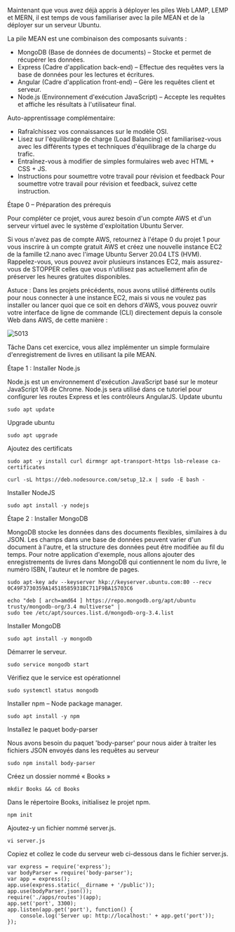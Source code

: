 Maintenant que vous avez déjà appris à déployer les piles Web LAMP, LEMP et MERN, il est temps de vous familiariser avec la pile MEAN et de la déployer sur un serveur Ubuntu.

La pile MEAN est une combinaison des composants suivants :

- MongoDB (Base de données de documents) – Stocke et permet de récupérer les données.
- Express (Cadre d'application back-end) – Effectue des requêtes vers la base de données pour les lectures et écritures.
- Angular (Cadre d'application front-end) – Gère les requêtes client et serveur.
- Node.js (Environnement d'exécution JavaScript) – Accepte les requêtes et affiche les résultats à l'utilisateur final.


Auto-apprentissage complémentaire:
- Rafraîchissez vos connaissances sur le modèle OSI.
- Lisez sur l'équilibrage de charge (Load Balancing) et familiarisez-vous avec les différents types et techniques d'équilibrage de la charge du trafic.
- Entraînez-vous à modifier de simples formulaires web avec HTML + CSS + JS.
- Instructions pour soumettre votre travail pour révision et feedback
Pour soumettre votre travail pour révision et feedback, suivez cette instruction.

Étape 0 – Préparation des prérequis

Pour compléter ce projet, vous aurez besoin d'un compte AWS et d'un serveur virtuel avec le système d'exploitation Ubuntu Server.

Si vous n'avez pas de compte AWS, retournez à l'étape 0 du projet 1 pour vous inscrire à un compte gratuit AWS et créez une nouvelle instance EC2 de la famille t2.nano avec l'image Ubuntu Server 20.04 LTS (HVM). Rappelez-vous, vous pouvez avoir plusieurs instances EC2, mais assurez-vous de STOPPER celles que vous n'utilisez pas actuellement afin de préserver les heures gratuites disponibles.

Astuce : Dans les projets précédents, nous avons utilisé différents outils pour nous connecter à une instance EC2, mais si vous ne voulez pas installer ou lancer quoi que ce soit en dehors d'AWS, vous pouvez ouvrir votre interface de ligne de commande (CLI) directement depuis la console Web dans AWS, de cette manière :


![5013](https://user-images.githubusercontent.com/85270361/210133716-47e26536-6479-440d-9c15-981cab3bbaac.PNG)

Tâche
Dans cet exercice, vous allez implémenter un simple formulaire d'enregistrement de livres en utilisant la pile MEAN.

Étape 1 : Installer Node.js

Node.js est un environnement d'exécution JavaScript basé sur le moteur JavaScript V8 de Chrome.
Node.js sera utilisé dans ce tutoriel pour configurer les routes Express et les contrôleurs AngularJS.
Update ubuntu

```
sudo apt update
```

Upgrade ubuntu

```
sudo apt upgrade
```

Ajoutez des certificats

```
sudo apt -y install curl dirmngr apt-transport-https lsb-release ca-certificates

curl -sL https://deb.nodesource.com/setup_12.x | sudo -E bash -
```

Installer NodeJS

```
sudo apt install -y nodejs
```

Étape 2 : Installer MongoDB

MongoDB stocke les données dans des documents flexibles, similaires à du JSON. Les champs dans une base de données peuvent varier d'un document à l'autre, et la structure des données peut être modifiée au fil du temps. Pour notre application d'exemple, nous allons ajouter des enregistrements de livres dans MongoDB qui contiennent le nom du livre, le numéro ISBN, l'auteur et le nombre de pages.


```
sudo apt-key adv --keyserver hkp://keyserver.ubuntu.com:80 --recv 0C49F3730359A14518585931BC711F9BA15703C6
```

```
echo "deb [ arch=amd64 ] https://repo.mongodb.org/apt/ubuntu trusty/mongodb-org/3.4 multiverse" |
sudo tee /etc/apt/sources.list.d/mongodb-org-3.4.list
```

Installer MongoDB

```
sudo apt install -y mongodb
```

Démarrer le serveur.

```
sudo service mongodb start
```

Vérifiez que le service est opérationnel

```
sudo systemctl status mongodb
```

Installer npm – Node package manager.

```
sudo apt install -y npm
```

Installez le paquet body-parser

Nous avons besoin du paquet 'body-parser' pour nous aider à traiter les fichiers JSON envoyés dans les requêtes au serveur

```
sudo npm install body-parser
```

Créez un dossier nommé « Books »

```
mkdir Books && cd Books
```

Dans le répertoire Books, initialisez le projet npm.

```
npm init
```

Ajoutez-y un fichier nommé server.js.

```
vi server.js
```

Copiez et collez le code du serveur web ci-dessous dans le fichier server.js.

```
var express = require('express');
var bodyParser = require('body-parser');
var app = express();
app.use(express.static(__dirname + '/public'));
app.use(bodyParser.json());
require('./apps/routes')(app);
app.set('port', 3300);
app.listen(app.get('port'), function() {
    console.log('Server up: http://localhost:' + app.get('port'));
});
```

